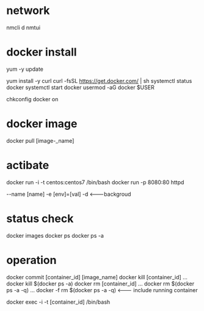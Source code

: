 
# network
nmcli d
nmtui


# docker install
yum -y update

yum install -y curl
curl -fsSL https://get.docker.com/ | sh
systemctl status docker
systemctl start docker
usermod -aG docker $USER

chkconfig docker on

# docker image
docker pull [image-_name]

# actibate
docker run -i -t centos:centos7 /bin/bash
docker run -p 8080:80 httpd 

--name [name]
-e [env]=[val]
-d <---backgroud 

# status check
docker images
docker ps
docker ps -a


# operation 
docker commit [container_id] [image_name]
docker kill [container_id]
... docker kill $(docker ps -a)
docker rm [container_id]
... docker rm $(docker ps -a -q)
... docker -f rm $(docker ps -a -q) <--- include running container

docker exec -i -t [container_id] /bin/bash

